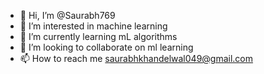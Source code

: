 - 👋 Hi, I’m @Saurabh769
- 👀 I’m interested in machine learning 
- 🌱 I’m currently learning mL algorithms 
- 💞️ I’m looking to collaborate on ml learning 
- 📫 How to reach me saurabhkhandelwal049@gmail.com

<!---
Saurabh769/Saurabh769 is a ✨ special ✨ repository because its `README.md` (this file) appears on your GitHub profile.
You can click the Preview link to take a look at your changes.
--->
